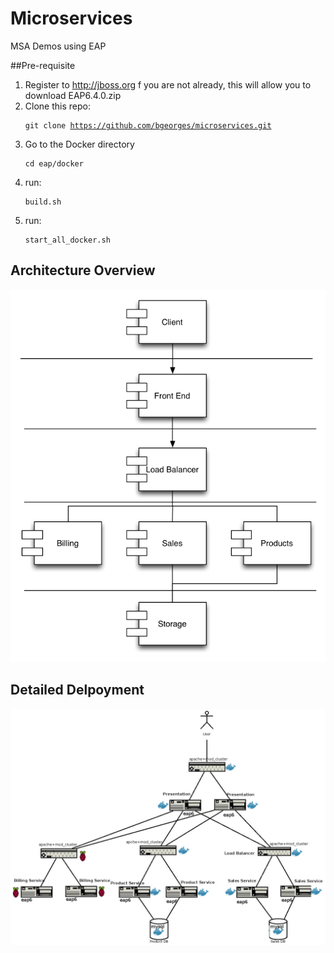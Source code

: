# Microservices 
MSA Demos using EAP

##Pre-requisite
1. Register to http://jboss.org f you are not already, this will allow you to download EAP6.4.0.zip
2. Clone this repo:<pre><code>git clone https://github.com/bgeorges/microservices.git</pre></code>
3. Go to the Docker directory<pre><code>cd eap/docker</pre></code>
4. run: <pre><code>build.sh</pre></code>
5. run: <pre><code>start_all_docker.sh</pre></code>

## Architecture Overview

![Architecture Overview](images/demo_architecture.png)


## Detailed Delpoyment  

![Delpoyment Diagram](images/deployment-diagram.png)

